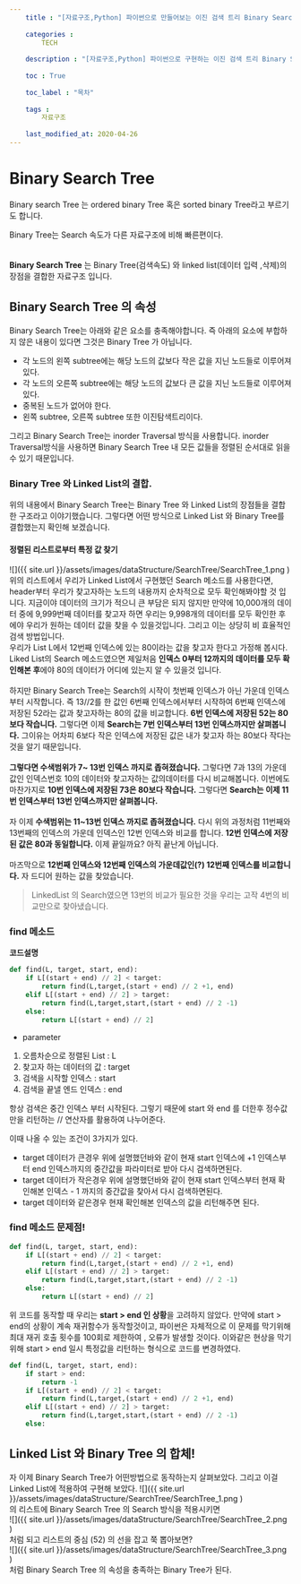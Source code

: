 ```yaml
---
    title : "[자료구조,Python] 파이썬으로 만들어보는 이진 검색 트리 Binary Search Tree"
    
    categories : 
        TECH
        
    description : "[자료구조,Python] 파이썬으로 구현하는 이진 검색 트리 Binary Search Tree 자료구조"
    
    toc : True
    
    toc_label : "목차"
    
    tags :
        자료구조
        
    last_modified_at: 2020-04-26    
---
```

# Binary Search Tree
Binary search Tree 는 ordered binary Tree 혹은 sorted binary Tree라고 부르기도 합니다.<br/>

Binary Tree는 Search 속도가 다른 자료구조에 비해 빠른편이다.
<br/>
<br/>
<br/>
**Binary Search Tree** 는 Binary Tree(검색속도) 와 linked list(데이터 입력 ,삭제)의 장점을 결합한 자료구조 입니다.

## Binary Search Tree 의 속성
Binary Search Tree는 아래와 같은 요소를 충족해야합니다. 즉 아래의 요소에 부합하지 않은 내용이 있다면 그것은 Binary Tree 가 아닙니다.

* 각 노드의 왼쪽 subtree에는 해당 노드의 값보다 작은 값을 지닌 노드들로 이루어져 있다.
* 각 노드의 오른쪽 subtree에는 해당 노드의 값보다 큰 값을 지닌 노드들로 이루어져 있다.
* 중복된 노드가 없어야 한다.
* 왼쪽 subtree, 오른쪽 subtree 또한 이진탐색트리이다.

그리고 Binary Search Tree는 inorder Traversal 방식을 사용합니다. inorder Traversal방식을 사용하면 Binary Search Tree 내 모든 값들을 정렬된 순서대로 읽을 수 있기 때문입니다.

### Binary Tree 와 Linked List의 결합.
위의 내용에서 Binary Search Tree는 Binary Tree 와 Linked List의 장점들을 결합한 구조라고 이야기했습니다. 그렇다면 어떤 방식으로 Linked List 와 Binary Tree를 결합했는지 확인해 보겠습니다.


#### 정렬된 리스트로부터 특정 값 찾기
![]({{ site.url }}/assets/images/dataStructure/SearchTree/SearchTree_1.png    )
위의 리스트에서 우리가 Linked List에서 구현했던 Search 메소드를 사용한다면, header부터 우리가 찾고자하는 노드의 내용까지 순차적으로 모두 확인해봐야할 것 입니다. 지금이야 데이터의 크기가 적으니 큰 부담은 되지 않지만 만약에 10,000개의 데이터 중에 9,999번째 데이터를 찾고자 하면 우리는 9,998개의 데이터를 모두 확인한 후에야 우리가 원하는 데이터 값을 찾을 수 있을것입니다. 그리고 이는 상당히 비 효율적인 검색 방법입니다.
<br/>
우리가 List L에서 12번째 인덱스에 있는 80이라는 값을 찾고자 한다고 가정해 봅시다. Liked List의 Search 메소드였으면 제일처음 **인덱스 0부터 12까지의 데이터를 모두 확인해본 후**에야 80의 데이터가 어디에 있는지 알 수 있을것 입니다. 
<br/>
<br/>
하지만 Binary Search Tree는 Search의 시작이 첫번째 인덱스가 아닌 가운데 인덱스부터 시작합니다. 즉  13//2를 한 값인 6번째 인덱스에서부터 시작하여 6번째 인덱스에 저장된 52라는 값과 찾고자하는 80의 값을 비교합니다. **6번 인덱스에 저장된 52는 80보다 작습니다.** 그렇다면 이제 **Search는 7번 인덱스부터 13번 인덱스까지만 살펴봅니다.** 그이유는 어차피 6보다 작은 인덱스에 저장된 값은 내가 찾고자 하는 80보다 작다는것을 알기 때문입니다.
<br/>
<br/>
**그렇다면 수색범위가 7~ 13번 인덱스 까지로 좁혀졌습니다.** 그렇다면 7과 13의 가운데 값인 인덱스번호 10의 데이터와 찾고자하는 값의데이터를 다시 비교해봅니다. 이번에도 마찬가지로 **10번 인덱스에 저장된 73은 80보다 작습니다.** 그렇다면 **Search는 이제 11번 인덱스부터 13번 인덱스까지만 살펴봅니다.**
<br/>
<br/>
자 이제 **수색범위는 11~13번 인덱스 까지로 좁혀졌습니다.** 다시 위의 과정처럼 11번째와 13번째의 인덱스의 가운데 인덱스인 12번 인덱스와 비교를 합니다.
**12번 인덱스에 저장된 값은 80과 동일합니다.** 이제 끝일까요? 아직 끝난게 아닙니다.
<br/>
<br/>
마즈막으로 **12번째 인덱스와 12번째 인덱스의 가운데값인(?) 12번째 인덱스를 비교합니다.** 자 드디어 원하는 값을 찾았습니다.
> LinkedList 의 Search였으면 13번의 비교가 필요한 것을 우리는 고작 4번의 비교만으로 찾아냈습니다.

### find 메소드
**코드설명** <br/>
```python
def find(L, target, start, end):
    if L[(start + end) // 2] < target:
        return find(L,target,(start + end) // 2 +1, end)
    elif L[(start + end) // 2] > target:
        return find(L,target,start,(start + end) // 2 -1)
    else:
        return L[(start + end) // 2]
```
* parameter 
1. 오름차순으로 정렬된 List : L
2. 찾고자 하는 데이터의 값 : target
3. 검색을 시작할 인덱스 : start
4. 검색을 끝낼 엔드 인덱스 : end

항상 검색은 중간 인덱스 부터 시작된다. 그렇기 때문에 start 와 end 를 더한후 정수값만을 리턴하는 // 연산자를 활용하여 나누어준다.

이때 나올 수 있는 조건이 3가지가 있다. 
* target 데이터가 큰경우
위에 설명했던바와 같이 현재 start 인덱스에 +1 인덱스부터  end 인덱스까지의 중간값을 파라미터로 받아 다시 검색하면된다. 
* target 데이터가 작은경우
위에 설명했던바와 같이 현재 start 인덱스부터  현재 확인해본 인덱스 - 1 까지의 중간값을 찾아서 다시 검색하면된다. 
* target 데이터와 같은경우
현재 확인해본 인덱스의 값을 리턴해주면 된다.

### find 메소드 문제점!

```python
def find(L, target, start, end):
    if L[(start + end) // 2] < target:
        return find(L,target,(start + end) // 2 +1, end)
    elif L[(start + end) // 2] > target:
        return find(L,target,start,(start + end) // 2 -1)
    else:
        return L[(start + end) // 2]
```
위 코드를 동작할 때 우리는 **start > end 인 상황**을 고려하지 않았다. 만약에 start > end의 상황이 계속 재귀함수가 동작할것이고, 파이썬은 자체적으로 이 문제를 막기위해 최대 재귀 호출 횟수를 100회로 제한하여 , 오류가 발생할 것이다. 이와같은 현상을 막기위해 start > end 일시 특정값을 리턴하는 형식으로 코드를 변경하였다.
```python
def find(L, target, start, end):
    if start > end:
        return -1
    if L[(start + end) // 2] < target:
        return find(L,target,(start + end) // 2 +1, end)
    elif L[(start + end) // 2] > target:
        return find(L,target,start,(start + end) // 2 -1)
    else:
```       
## Linked List 와 Binary Tree 의 합체!
자 이제 Binary Search Tree가 어떤방법으로 동작하는지 살펴보았다. 그리고 이걸 Linked List에 적용하여 구현해 보았다.
![]({{ site.url }}/assets/images/dataStructure/SearchTree/SearchTree_1.png    )
<br/>
의 리스트에 Binary Search Tree 의 Search 방식을 적용시키면
<br/>
![]({{ site.url }}/assets/images/dataStructure/SearchTree/SearchTree_2.png    )
<br/>
처럼 되고 리스트의 중심 (52) 의 선을 잡고 쭉 뽑아보면?
<br/>
![]({{ site.url }}/assets/images/dataStructure/SearchTree/SearchTree_3.png    )
<br/>
처럼 Binary Search Tree 의 속성을 충족하는 Binary Tree가 된다.
